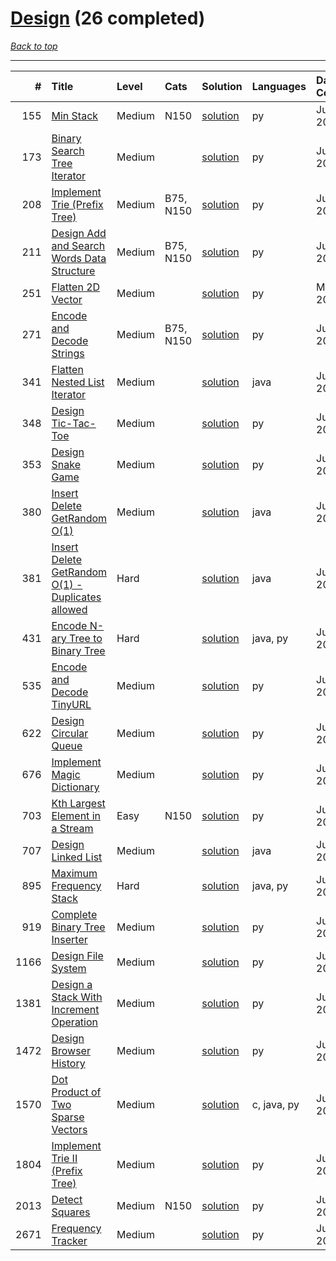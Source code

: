 # [Design](<https://leetcode.com/tag/Design/>) (26 completed)

*[Back to top](<../../README.md>)*

------

|    # | Title                                                                                                                              | Level   | Cats      | Solution                                                                    | Languages   | Date Complete   |
|-----:|:-----------------------------------------------------------------------------------------------------------------------------------|:--------|:----------|:----------------------------------------------------------------------------|:------------|:----------------|
|  155 | [Min Stack](<https://leetcode.com/problems/min-stack>)                                                                             | Medium  | N150      | [solution](<../_155. Min Stack.md>)                                         | py          | Jun 15, 2024    |
|  173 | [Binary Search Tree Iterator](<https://leetcode.com/problems/binary-search-tree-iterator>)                                         | Medium  |           | [solution](<../_173. Binary Search Tree Iterator.md>)                       | py          | Jun 26, 2024    |
|  208 | [Implement Trie (Prefix Tree)](<https://leetcode.com/problems/implement-trie-prefix-tree>)                                         | Medium  | B75, N150 | [solution](<../_208. Implement Trie (Prefix Tree).md>)                      | py          | Jun 27, 2024    |
|  211 | [Design Add and Search Words Data Structure](<https://leetcode.com/problems/design-add-and-search-words-data-structure>)           | Medium  | B75, N150 | [solution](<../_211. Design Add and Search Words Data Structure.md>)        | py          | Jun 27, 2024    |
|  251 | [Flatten 2D Vector](<https://leetcode.com/problems/flatten-2d-vector>)                                                             | Medium  |           | [solution](<../_251. Flatten 2D Vector.md>)                                 | py          | May 22, 2024    |
|  271 | [Encode and Decode Strings](<https://leetcode.com/problems/encode-and-decode-strings>)                                             | Medium  | B75, N150 | [solution](<../_271. Encode and Decode Strings.md>)                         | py          | Jun 12, 2024    |
|  341 | [Flatten Nested List Iterator](<https://leetcode.com/problems/flatten-nested-list-iterator>)                                       | Medium  |           | [solution](<../_341. Flatten Nested List Iterator.md>)                      | java        | Jul 02, 2024    |
|  348 | [Design Tic-Tac-Toe](<https://leetcode.com/problems/design-tic-tac-toe>)                                                           | Medium  |           | [solution](<../_348. Design Tic-Tac-Toe.md>)                                | py          | Jul 05, 2024    |
|  353 | [Design Snake Game](<https://leetcode.com/problems/design-snake-game>)                                                             | Medium  |           | [solution](<../_353. Design Snake Game.md>)                                 | py          | Jun 28, 2024    |
|  380 | [Insert Delete GetRandom O(1)](<https://leetcode.com/problems/insert-delete-getrandom-o1>)                                         | Medium  |           | [solution](<../_380. Insert Delete GetRandom O(1).md>)                      | java        | Jul 05, 2024    |
|  381 | [Insert Delete GetRandom O(1) - Duplicates allowed](<https://leetcode.com/problems/insert-delete-getrandom-o1-duplicates-allowed>) | Hard    |           | [solution](<../_381. Insert Delete GetRandom O(1) - Duplicates allowed.md>) | java        | Jul 05, 2024    |
|  431 | [Encode N-ary Tree to Binary Tree](<https://leetcode.com/problems/encode-n-ary-tree-to-binary-tree>)                               | Hard    |           | [solution](<../_431. Encode N-ary Tree to Binary Tree.md>)                  | java, py    | Jun 28, 2024    |
|  535 | [Encode and Decode TinyURL](<https://leetcode.com/problems/encode-and-decode-tinyurl>)                                             | Medium  |           | [solution](<../_535. Encode and Decode TinyURL.md>)                         | py          | Jun 07, 2024    |
|  622 | [Design Circular Queue](<https://leetcode.com/problems/design-circular-queue>)                                                     | Medium  |           | [solution](<../_622. Design Circular Queue.md>)                             | py          | Jul 05, 2024    |
|  676 | [Implement Magic Dictionary](<https://leetcode.com/problems/implement-magic-dictionary>)                                           | Medium  |           | [solution](<../_676. Implement Magic Dictionary.md>)                        | py          | Jun 27, 2024    |
|  703 | [Kth Largest Element in a Stream](<https://leetcode.com/problems/kth-largest-element-in-a-stream>)                                 | Easy    | N150      | [solution](<../_703. Kth Largest Element in a Stream.md>)                   | py          | Jul 04, 2024    |
|  707 | [Design Linked List](<https://leetcode.com/problems/design-linked-list>)                                                           | Medium  |           | [solution](<../_707. Design Linked List.md>)                                | java        | Jun 21, 2024    |
|  895 | [Maximum Frequency Stack](<https://leetcode.com/problems/maximum-frequency-stack>)                                                 | Hard    |           | [solution](<../_895. Maximum Frequency Stack.md>)                           | java, py    | Jul 10, 2024    |
|  919 | [Complete Binary Tree Inserter](<https://leetcode.com/problems/complete-binary-tree-inserter>)                                     | Medium  |           | [solution](<../_919. Complete Binary Tree Inserter.md>)                     | py          | Jul 05, 2024    |
| 1166 | [Design File System](<https://leetcode.com/problems/design-file-system>)                                                           | Medium  |           | [solution](<../_1166. Design File System.md>)                               | py          | Jun 27, 2024    |
| 1381 | [Design a Stack With Increment Operation](<https://leetcode.com/problems/design-a-stack-with-increment-operation>)                 | Medium  |           | [solution](<../_1381. Design a Stack With Increment Operation.md>)          | py          | Jul 05, 2024    |
| 1472 | [Design Browser History](<https://leetcode.com/problems/design-browser-history>)                                                   | Medium  |           | [solution](<../_1472. Design Browser History.md>)                           | py          | Jul 05, 2024    |
| 1570 | [Dot Product of Two Sparse Vectors](<https://leetcode.com/problems/dot-product-of-two-sparse-vectors>)                             | Medium  |           | [solution](<../_1570. Dot Product of Two Sparse Vectors.md>)                | c, java, py | Jun 06, 2024    |
| 1804 | [Implement Trie II (Prefix Tree)](<https://leetcode.com/problems/implement-trie-ii-prefix-tree>)                                   | Medium  |           | [solution](<../_1804. Implement Trie II (Prefix Tree).md>)                  | py          | Jun 27, 2024    |
| 2013 | [Detect Squares](<https://leetcode.com/problems/detect-squares>)                                                                   | Medium  | N150      | [solution](<../_2013. Detect Squares.md>)                                   | py          | Jun 28, 2024    |
| 2671 | [Frequency Tracker](<https://leetcode.com/problems/frequency-tracker>)                                                             | Medium  |           | [solution](<../_2671. Frequency Tracker.md>)                                | py          | Jun 28, 2024    |